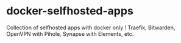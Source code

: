 # docker-selfhosted-apps
Collection of selfhosted apps with docker only ! Traefik, Bitwarden, OpenVPN with Pihole, Synapse with Elements, etc. 
